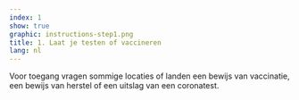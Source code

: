 ```yaml
---
index: 1
show: true
graphic: instructions-step1.png
title: 1. Laat je testen of vaccineren
lang: nl
---
```

Voor toegang vragen sommige locaties of landen een bewijs van vaccinatie, een bewijs van herstel of een uitslag van een coronatest.

